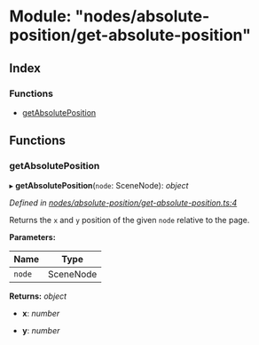 
# Module: "nodes/absolute-position/get-absolute-position"

## Index

### Functions

* [getAbsolutePosition](_nodes_absolute_position_get_absolute_position_.md#getabsoluteposition)

## Functions

###  getAbsolutePosition

▸ **getAbsolutePosition**(`node`: SceneNode): *object*

*Defined in [nodes/absolute-position/get-absolute-position.ts:4](https://github.com/yuanqing/create-figma-plugin/blob/c1a9a79/packages/utilities/src/nodes/absolute-position/get-absolute-position.ts#L4)*

Returns the `x` and `y` position of the given `node` relative to the page.

**Parameters:**

Name | Type |
------ | ------ |
`node` | SceneNode |

**Returns:** *object*

* **x**: *number*

* **y**: *number*
